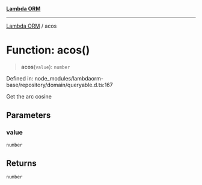 [**Lambda ORM**](../README.md)

***

[Lambda ORM](../README.md) / acos

# Function: acos()

> **acos**(`value`): `number`

Defined in: node\_modules/lambdaorm-base/repository/domain/queryable.d.ts:167

Get the arc cosine

## Parameters

### value

`number`

## Returns

`number`
